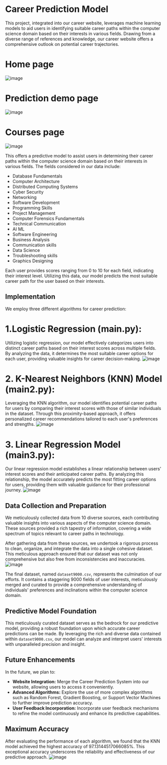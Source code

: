 # Career Prediction Model
This project, integrated into our career website, leverages machine learning models to aid users in identifying suitable career paths within the computer science domain based on their interests in various fields. Drawing from a diverse range of references and knowledge, our career website offers a comprehensive outlook on potential career trajectories. 
# Home page
![image](https://github.com/AnivartakJ/Career-Prediction-Model-Career.io-/assets/126934403/2b0a5371-64e7-40f1-9fdd-47f8552f9e67)

# Prediction demo page
![image](https://github.com/AnivartakJ/Career-Prediction-Model-Career.io-/assets/126934403/aa7f62de-c2d3-427b-b8b5-254eb940ee9e)

# Courses page 
![image](https://github.com/AnivartakJ/Career-Prediction-Model-Career.io-/assets/126934403/1faaf4fe-c273-4476-8255-4e03b611bcc7)




This  offers a predictive model to assist users in determining their career paths within the computer science domain based on their interests in various fields. The fields considered in our data include:


- Database Fundamentals
- Computer Architecture
- Distributed Computing Systems
- Cyber Security
- Networking
- Software Development
- Programming Skills
- Project Management
- Computer Forensics Fundamentals
- Technical Communication
- AI ML
- Software Engineering
- Business Analysis
- Communication skills
- Data Science
- Troubleshooting skills
- Graphics Designing

Each user provides scores ranging from 0 to 10 for each field, indicating their interest level. Utilizing this data, our model predicts the most suitable career path for the user based on their interests.

## Implementation

We employ three different algorithms for career prediction:

# 1.Logistic Regression (main.py): 
Utilizing logistic regression, our model effectively categorizes users into distinct career paths based on their interest scores across multiple fields. By analyzing the data, it determines the most suitable career options for each user, providing valuable insights for career decision-making.
   ![image](https://github.com/AnivartakJ/Career-Prediction-Model-Career.io-/assets/126934403/08044f34-5696-4741-953c-ac5c64104db5)

 # 2. K-Nearest Neighbors (KNN) Model (main2.py):
 Leveraging the KNN algorithm, our model identifies potential career paths for users by comparing their interest scores with those of similar individuals in the dataset. Through this proximity-based approach, it offers personalized career recommendations tailored to each user's preferences and strengths.
   ![image](https://github.com/AnivartakJ/Career-Prediction-Model-Career.io-/assets/126934403/44abccb7-e050-4c22-a72a-3b1673afa9e5)

 # 3. Linear Regression Model (main3.py): 
 Our linear regression model establishes a linear relationship between users' interest scores and their anticipated career paths. By analyzing this relationship, the model accurately predicts the most fitting career options for users, providing them with valuable guidance for their professional journey.
   ![image](https://github.com/AnivartakJ/Career-Prediction-Model-Career.io-/assets/126934403/095e390b-9995-407d-846a-92423eb83ad9)

   

## Data Collection and Preparation

We meticulously collected data from 10 diverse sources, each contributing valuable insights into various aspects of the computer science domain. These sources provided a rich tapestry of information, covering a wide spectrum of topics relevant to career paths in technology.

After gathering data from these sources, we undertook a rigorous process to clean, organize, and integrate the data into a single cohesive dataset. This meticulous approach ensured that our dataset was not only comprehensive but also free from inconsistencies and inaccuracies.
![image](https://github.com/AnivartakJ/Career-Prediction-Model-Career.io-/assets/126934403/a1576056-2a1a-4c7c-991d-f5391360ec8c)


The final dataset, named `dataset9000.csv`, represents the culmination of our efforts. It contains a staggering 9000 fields of user interests, meticulously merged and curated to provide a comprehensive understanding of individuals' preferences and inclinations within the computer science domain.

## Predictive Model Foundation

This meticulously curated dataset serves as the bedrock for our predictive model, providing a robust foundation upon which accurate career predictions can be made. By leveraging the rich and diverse data contained within `dataset9000.csv`, our model can analyze and interpret users' interests with unparalleled precision and insight.


## Future Enhancements

In the future, we plan to:

- **Website Integration:** Merge the Career Prediction System into our website, allowing users to access it conveniently.
- **Advanced Algorithms:** Explore the use of more complex algorithms such as Random Forest, Gradient Boosting, or Support Vector Machines to further improve prediction accuracy.
- **User Feedback Incorporation:** Incorporate user feedback mechanisms to refine the model continuously and enhance its predictive capabilities.

## Maximum Accuracy

After evaluating the performance of each algorithm, we found that the KNN model achieved the highest accuracy of 97.13144517066085%. This exceptional accuracy underscores the reliability and effectiveness of our predictive approach.
![image](https://github.com/AnivartakJ/Career-Prediction-Model-Career.io-/assets/126934403/d7cb11a0-b1d6-4ac6-8f42-032e13d3b825)


